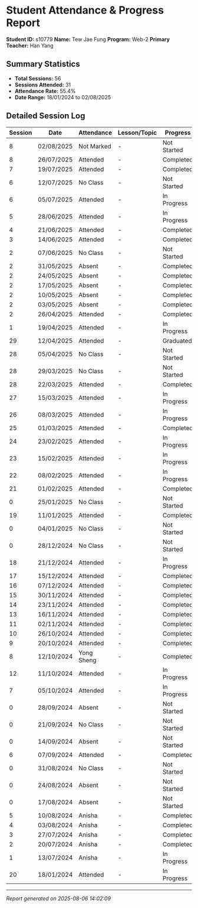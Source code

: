 # Student Attendance & Progress Report

**Student ID:** s10779
**Name:** Tew Jae Fung
**Program:** Web-2
**Primary Teacher:** Han Yang

## Summary Statistics
- **Total Sessions:** 56
- **Sessions Attended:** 31
- **Attendance Rate:** 55.4%
- **Date Range:** 18/01/2024 to 02/08/2025

## Detailed Session Log

| Session | Date | Attendance | Lesson/Topic | Progress |
|---------|------|------------|--------------|----------|
| 8 | 02/08/2025 | Not Marked | - | Not Started |
| 8 | 26/07/2025 | Attended | - | Completed |
| 7 | 19/07/2025 | Attended | - | Completed |
| 6 | 12/07/2025 | No Class | - | Not Started |
| 6 | 05/07/2025 | Attended | - | In Progress |
| 5 | 28/06/2025 | Attended | - | In Progress |
| 4 | 21/06/2025 | Attended | - | Completed |
| 3 | 14/06/2025 | Attended | - | Completed |
| 2 | 07/06/2025 | No Class | - | Not Started |
| 2 | 31/05/2025 | Absent | - | Completed |
| 2 | 24/05/2025 | Absent | - | Completed |
| 2 | 17/05/2025 | Absent | - | Completed |
| 2 | 10/05/2025 | Absent | - | Completed |
| 2 | 03/05/2025 | Absent | - | Completed |
| 2 | 26/04/2025 | Attended | - | Completed |
| 1 | 19/04/2025 | Attended | - | In Progress |
| 29 | 12/04/2025 | Attended | - | Graduated |
| 28 | 05/04/2025 | No Class | - | Not Started |
| 28 | 29/03/2025 | No Class | - | Not Started |
| 28 | 22/03/2025 | Attended | - | Completed |
| 27 | 15/03/2025 | Attended | - | In Progress |
| 26 | 08/03/2025 | Attended | - | In Progress |
| 25 | 01/03/2025 | Attended | - | Completed |
| 24 | 23/02/2025 | Attended | - | In Progress |
| 23 | 15/02/2025 | Attended | - | In Progress |
| 22 | 08/02/2025 | Attended | - | In Progress |
| 21 | 01/02/2025 | Attended | - | Completed |
| 0 | 25/01/2025 | No Class | - | Not Started |
| 19 | 11/01/2025 | Attended | - | Completed |
| 0 | 04/01/2025 | No Class | - | Not Started |
| 0 | 28/12/2024 | No Class | - | Not Started |
| 18 | 21/12/2024 | Attended | - | In Progress |
| 17 | 15/12/2024 | Attended | - | Completed |
| 16 | 07/12/2024 | Attended | - | Completed |
| 15 | 30/11/2024 | Attended | - | Completed |
| 14 | 23/11/2024 | Attended | - | Completed |
| 13 | 16/11/2024 | Attended | - | Completed |
| 11 | 02/11/2024 | Attended | - | Completed |
| 10 | 26/10/2024 | Attended | - | Completed |
| 9 | 20/10/2024 | Attended | - | Completed |
| 8 | 12/10/2024 | Yong Sheng | - | Completed |
| 12 | 11/10/2024 | Attended | - | In Progress |
| 7 | 05/10/2024 | Attended | - | In Progress |
| 0 | 28/09/2024 | Absent | - | Not Started |
| 0 | 21/09/2024 | No Class | - | Not Started |
| 0 | 14/09/2024 | Absent | - | Not Started |
| 6 | 07/09/2024 | Attended | - | Completed |
| 0 | 31/08/2024 | No Class | - | Not Started |
| 0 | 24/08/2024 | Absent | - | Not Started |
| 0 | 17/08/2024 | Absent | - | Not Started |
| 5 | 10/08/2024 | Anisha | - | Completed |
| 4 | 03/08/2024 | Anisha | - | Completed |
| 3 | 27/07/2024 | Anisha | - | Completed |
| 2 | 20/07/2024 | Anisha | - | Completed |
| 1 | 13/07/2024 | Anisha | - | In Progress |
| 20 | 18/01/2024 | Attended | - | In Progress |

---
*Report generated on 2025-08-06 14:02:09*